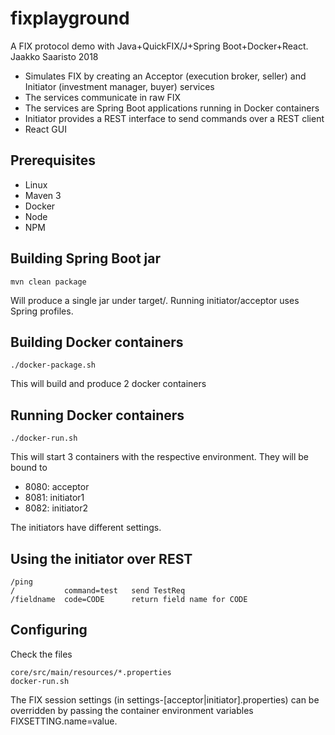 # fixplayground

A FIX protocol demo with Java+QuickFIX/J+Spring Boot+Docker+React. Jaakko Saaristo 2018

- Simulates FIX by creating an Acceptor (execution broker, seller) and Initiator (investment manager, buyer) services
- The services communicate in raw FIX
- The services are Spring Boot applications running in Docker containers
- Initiator provides a REST interface to send commands over a REST client
- React GUI

## Prerequisites

- Linux
- Maven 3
- Docker
- Node
- NPM
 
## Building Spring Boot jar

    mvn clean package

Will produce a single jar under target/. Running initiator/acceptor uses Spring profiles.

## Building Docker containers

    ./docker-package.sh

This will build and produce 2 docker containers

## Running Docker containers

    ./docker-run.sh

This will start 3 containers with the respective environment. They will be bound to
- 8080: acceptor
- 8081: initiator1
- 8082: initiator2

The initiators have different settings.

## Using the initiator over REST

    /ping
    /           command=test   send TestReq
    /fieldname  code=CODE      return field name for CODE

## Configuring

Check the files

    core/src/main/resources/*.properties 
    docker-run.sh

The FIX session settings (in settings-[acceptor|initiator].properties) can be overridden by passing the container environment variables FIXSETTING.name=value.
